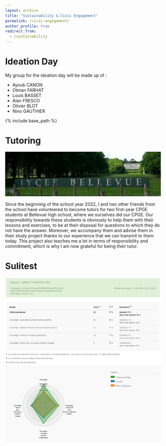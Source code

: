 ```yaml
---
layout: archive
title: "Sustainability & Civic Engagement"
permalink: /civic-engagement/
author_profile: true
redirect_from:
  - /sustainability
---
```


Ideation Day
======

My group for the ideation day will be made up of :  
- Ayoub CANON  
- Otman FARHAT  
- Louis BASSET
- Alan FRESCO  
- Olivier BLOT  
- Nino GAUTHIER

{% include base_path %}

Tutoring
======

![Bellevue](/files/bellevue.jpeg)

Since the beginning of the school year 2022, I and two other friends from the school have volunteered to become tutors for two first-year CPGE students at Bellevue high school, where we ourselves did our CPGE.
Our responsibility towards these students is obviously to help them with their lessons and exercises, to be at their disposal for questions to which they do not have the answer. Moreover, we accompany them and advise them in their study project thanks to our experience that we can transmit to them today.
This project also teaches me a lot in terms of responsibility and commitment, which is why I am now grateful for being their tutor.

Sulitest
======
![Sulitest1](/files/SHS1.png)
![Sulitest2](/files/SHS2.png)
